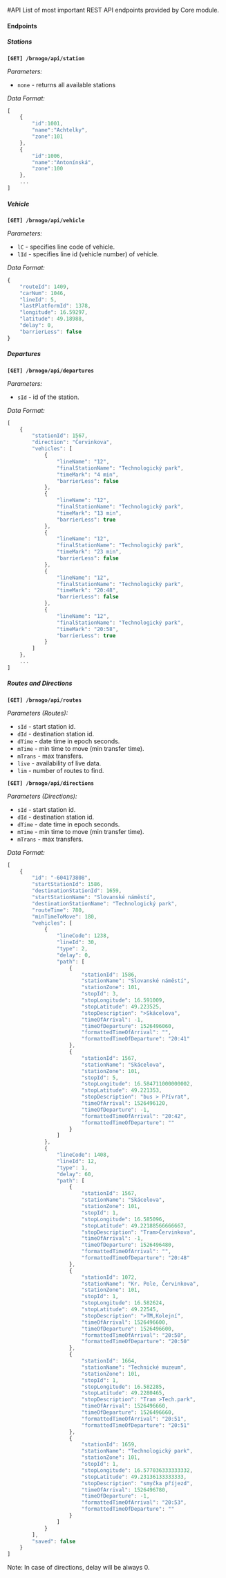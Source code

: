 #API
List of most important REST API endpoints provided by Core module.
 
#### Endpoints
 
##### Stations 
**`[GET] /brnogo/api/station`**
 
*Parameters:*
   * `none` - returns all available stations
 
*Data Format:*

```javascript
[
    {
        "id":1001,
        "name":"Achtelky",
        "zone":101
    },
    {
        "id":1006,
        "name":"Antonínská",
        "zone":100
    },
    ...
]
```

##### Vehicle

**`[GET] /brnogo/api/vehicle`**
 
*Parameters:*
   * `lC` - specifies line code of vehicle.
   * `lId` - specifies line id (vehicle number) of vehicle.
 
*Data Format:*

```javascript
{
    "routeId": 1409,
    "carNum": 1046,
    "lineId": 5,
    "lastPlatformId": 1378,
    "longitude": 16.59297,
    "latitude": 49.18988,
    "delay": 0,
    "barrierLess": false
}
```

##### Departures 
 
**`[GET] /brnogo/api/departures`**
 
*Parameters:*
   * `sId` - id of the station.
  
*Data Format:*

```javascript
[
    {
        "stationId": 1567,
        "direction": "Červinkova",
        "vehicles": [
            {
                "lineName": "12",
                "finalStationName": "Technologický park",
                "timeMark": "4 min",
                "barrierLess": false
            },
            {
                "lineName": "12",
                "finalStationName": "Technologický park",
                "timeMark": "13 min",
                "barrierLess": true
            },
            {
                "lineName": "12",
                "finalStationName": "Technologický park",
                "timeMark": "23 min",
                "barrierLess": false
            },
            {
                "lineName": "12",
                "finalStationName": "Technologický park",
                "timeMark": "20:48",
                "barrierLess": false
            },
            {
                "lineName": "12",
                "finalStationName": "Technologický park",
                "timeMark": "20:58",
                "barrierLess": true
            }
        ]
    },
    ...
]
```

##### Routes and Directions 
 
**`[GET] /brnogo/api/routes`**
 
*Parameters (Routes):*
   * `sId` - start station id.
   * `dId` - destination station id.
   * `dTime` - date time in epoch seconds.
   * `mTime` - min time to move (min transfer time).
   * `mTrans` - max transfers.
   * `live` - availability of live data.
   * `lim` -  number of routes to find.

**`[GET] /brnogo/api/directions`**

*Parameters (Directions):*
   * `sId` - start station id.
   * `dId` - destination station id.
   * `dTime` - date time in epoch seconds.
   * `mTime` - min time to move (min transfer time).
   * `mTrans` - max transfers.

*Data Format:*

```javascript
[
    {
        "id": "-604173808",
        "startStationId": 1586,
        "destinationStationId": 1659,
        "startStationName": "Slovanské náměstí",
        "destinationStationName": "Technologický park",
        "routeTime": 780,
        "minTimeToMove": 180,
        "vehicles": [
            {
                "lineCode": 1238,
                "lineId": 30,
                "type": 2,
                "delay": 0,
                "path": [
                    {
                        "stationId": 1586,
                        "stationName": "Slovanské náměstí",
                        "stationZone": 101,
                        "stopId": 3,
                        "stopLongitude": 16.591009,
                        "stopLatitude": 49.223525,
                        "stopDescription": ">Skácelova",
                        "timeOfArrival": -1,
                        "timeOfDeparture": 1526496060,
                        "formattedTimeOfArrival": "",
                        "formattedTimeOfDeparture": "20:41"
                    },
                    {
                        "stationId": 1567,
                        "stationName": "Skácelova",
                        "stationZone": 101,
                        "stopId": 5,
                        "stopLongitude": 16.584711000000002,
                        "stopLatitude": 49.221353,
                        "stopDescription": "bus > Přívrat",
                        "timeOfArrival": 1526496120,
                        "timeOfDeparture": -1,
                        "formattedTimeOfArrival": "20:42",
                        "formattedTimeOfDeparture": ""
                    }
                ]
            },
            {
                "lineCode": 1408,
                "lineId": 12,
                "type": 1,
                "delay": 60,
                "path": [
                    {
                        "stationId": 1567,
                        "stationName": "Skácelova",
                        "stationZone": 101,
                        "stopId": 1,
                        "stopLongitude": 16.585096,
                        "stopLatitude": 49.22188566666667,
                        "stopDescription": "Tram>Červinkova",
                        "timeOfArrival": -1,
                        "timeOfDeparture": 1526496480,
                        "formattedTimeOfArrival": "",
                        "formattedTimeOfDeparture": "20:48"
                    },
                    {
                        "stationId": 1072,
                        "stationName": "Kr. Pole, Červinkova",
                        "stationZone": 101,
                        "stopId": 1,
                        "stopLongitude": 16.582624,
                        "stopLatitude": 49.22545,
                        "stopDescription": ">TM,Kolejní",
                        "timeOfArrival": 1526496600,
                        "timeOfDeparture": 1526496600,
                        "formattedTimeOfArrival": "20:50",
                        "formattedTimeOfDeparture": "20:50"
                    },
                    {
                        "stationId": 1664,
                        "stationName": "Technické muzeum",
                        "stationZone": 101,
                        "stopId": 1,
                        "stopLongitude": 16.582285,
                        "stopLatitude": 49.2280465,
                        "stopDescription": "Tram >Tech.park",
                        "timeOfArrival": 1526496660,
                        "timeOfDeparture": 1526496660,
                        "formattedTimeOfArrival": "20:51",
                        "formattedTimeOfDeparture": "20:51"
                    },
                    {
                        "stationId": 1659,
                        "stationName": "Technologický park",
                        "stationZone": 101,
                        "stopId": 1,
                        "stopLongitude": 16.577036333333332,
                        "stopLatitude": 49.23136133333333,
                        "stopDescription": "smyčka příjezd",
                        "timeOfArrival": 1526496780,
                        "timeOfDeparture": -1,
                        "formattedTimeOfArrival": "20:53",
                        "formattedTimeOfDeparture": ""
                    }
                ]
            }
        ],
        "saved": false
    }
]
```
Note: In case of directions, delay will be always 0.
